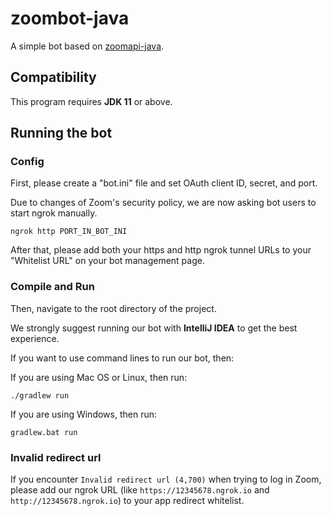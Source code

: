 # zoombot-java

A simple bot based on [zoomapi-java](https://github.com/dbchar/zoomapi-java).

## Compatibility

This program requires **JDK 11** or above.

## Running the bot

### Config

First, please create a "bot.ini" file and set OAuth client ID, secret, and port.

Due to changes of Zoom's security policy, we are now asking bot users to start ngrok manually.

```shell script
ngrok http PORT_IN_BOT_INI
```

After that, please add both your https and http ngrok tunnel URLs to your "Whitelist URL" on your bot management page.

### Compile and Run

Then, navigate to the root directory of the project.

We strongly suggest running our bot with **IntelliJ IDEA** to get the best experience.

If you want to use command lines to run our bot, then:

If you are using Mac OS or Linux, then run:

```shell script
./gradlew run
```

If you are using Windows, then run:

```shell script
gradlew.bat run
```

### Invalid redirect url

If you encounter `Invalid redirect url (4,700)` when trying to log in Zoom, please add our ngrok URL (like `https://12345678.ngrok.io` and `http://12345678.ngrok.io`) to your app redirect whitelist.

